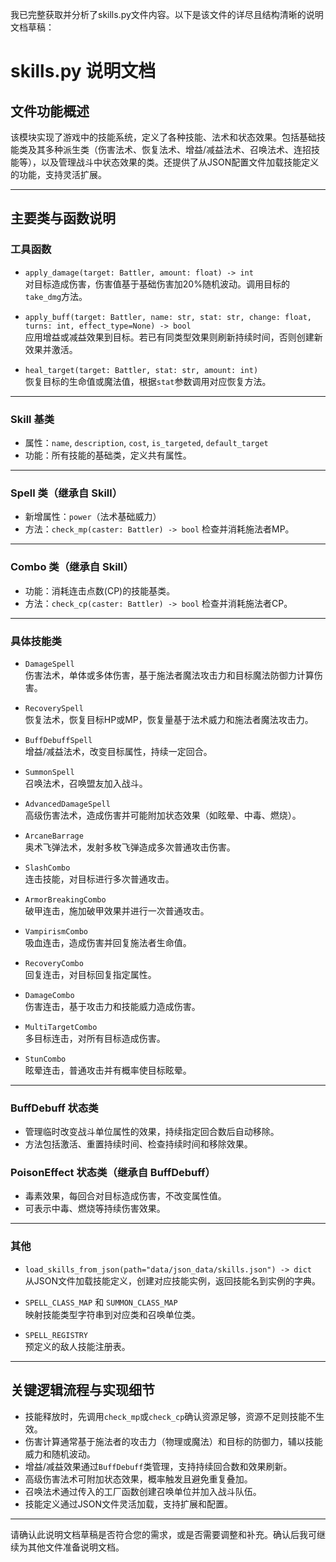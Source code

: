 我已完整获取并分析了skills.py文件内容。以下是该文件的详尽且结构清晰的说明文档草稿：

# skills.py 说明文档

## 文件功能概述
该模块实现了游戏中的技能系统，定义了各种技能、法术和状态效果。包括基础技能类及其多种派生类（伤害法术、恢复法术、增益/减益法术、召唤法术、连招技能等），以及管理战斗中状态效果的类。还提供了从JSON配置文件加载技能定义的功能，支持灵活扩展。

---

## 主要类与函数说明

### 工具函数
- `apply_damage(target: Battler, amount: float) -> int`  
  对目标造成伤害，伤害值基于基础伤害加20%随机波动。调用目标的`take_dmg`方法。

- `apply_buff(target: Battler, name: str, stat: str, change: float, turns: int, effect_type=None) -> bool`  
  应用增益或减益效果到目标。若已有同类型效果则刷新持续时间，否则创建新效果并激活。

- `heal_target(target: Battler, stat: str, amount: int)`  
  恢复目标的生命值或魔法值，根据`stat`参数调用对应恢复方法。

---

### Skill 基类
- 属性：`name`, `description`, `cost`, `is_targeted`, `default_target`  
- 功能：所有技能的基础类，定义共有属性。

---

### Spell 类（继承自 Skill）
- 新增属性：`power`（法术基础威力）  
- 方法：`check_mp(caster: Battler) -> bool` 检查并消耗施法者MP。

---

### Combo 类（继承自 Skill）
- 功能：消耗连击点数(CP)的技能基类。  
- 方法：`check_cp(caster: Battler) -> bool` 检查并消耗施法者CP。

---

### 具体技能类

- `DamageSpell`  
  伤害法术，单体或多体伤害，基于施法者魔法攻击力和目标魔法防御力计算伤害。

- `RecoverySpell`  
  恢复法术，恢复目标HP或MP，恢复量基于法术威力和施法者魔法攻击力。

- `BuffDebuffSpell`  
  增益/减益法术，改变目标属性，持续一定回合。

- `SummonSpell`  
  召唤法术，召唤盟友加入战斗。

- `AdvancedDamageSpell`  
  高级伤害法术，造成伤害并可能附加状态效果（如眩晕、中毒、燃烧）。

- `ArcaneBarrage`  
  奥术飞弹法术，发射多枚飞弹造成多次普通攻击伤害。

- `SlashCombo`  
  连击技能，对目标进行多次普通攻击。

- `ArmorBreakingCombo`  
  破甲连击，施加破甲效果并进行一次普通攻击。

- `VampirismCombo`  
  吸血连击，造成伤害并回复施法者生命值。

- `RecoveryCombo`  
  回复连击，对目标回复指定属性。

- `DamageCombo`  
  伤害连击，基于攻击力和技能威力造成伤害。

- `MultiTargetCombo`  
  多目标连击，对所有目标造成伤害。

- `StunCombo`  
  眩晕连击，普通攻击并有概率使目标眩晕。

---

### BuffDebuff 状态类
- 管理临时改变战斗单位属性的效果，持续指定回合数后自动移除。  
- 方法包括激活、重置持续时间、检查持续时间和移除效果。

### PoisonEffect 状态类（继承自 BuffDebuff）
- 毒素效果，每回合对目标造成伤害，不改变属性值。  
- 可表示中毒、燃烧等持续伤害效果。

---

### 其他

- `load_skills_from_json(path="data/json_data/skills.json") -> dict`  
  从JSON文件加载技能定义，创建对应技能实例，返回技能名到实例的字典。

- `SPELL_CLASS_MAP` 和 `SUMMON_CLASS_MAP`  
  映射技能类型字符串到对应类和召唤单位类。

- `SPELL_REGISTRY`  
  预定义的敌人技能注册表。

---

## 关键逻辑流程与实现细节

- 技能释放时，先调用`check_mp`或`check_cp`确认资源足够，资源不足则技能不生效。  
- 伤害计算通常基于施法者的攻击力（物理或魔法）和目标的防御力，辅以技能威力和随机波动。  
- 增益/减益效果通过`BuffDebuff`类管理，支持持续回合数和效果刷新。  
- 高级伤害法术可附加状态效果，概率触发且避免重复叠加。  
- 召唤法术通过传入的工厂函数创建召唤单位并加入战斗队伍。  
- 技能定义通过JSON文件灵活加载，支持扩展和配置。

---

请确认此说明文档草稿是否符合您的需求，或是否需要调整和补充。确认后我可继续为其他文件准备说明文档。